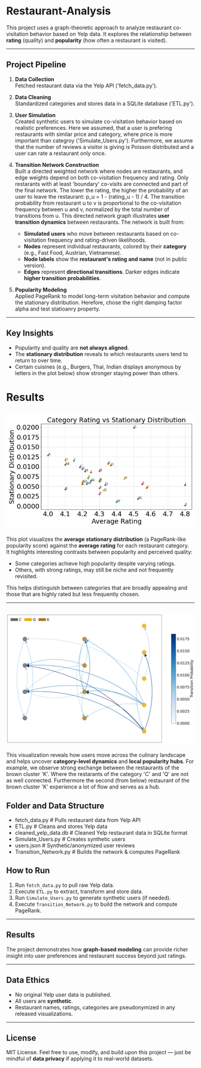 # Restaurant-Analysis

This project uses a graph-theoretic approach to analyze restaurant co-visitation behavior
based on Yelp data. It explores the relationship between **rating** (quality) and **popularity** (how often a restaurant is visited).

---

##  Project Pipeline

1. **Data Collection**  
   Fetched restaurant data via the Yelp API ('fetch_data.py').

2. **Data Cleaning**  
   Standardized categories and stores data in a SQLite database ('ETL.py').

3. **User Simulation**  
   Created synthetic users to simulate co-visitation behavior based on realistic preferences. Here we assumed, that a user
   is prefering restaurants with similar price and category, where price is more important than categroy ('Simulate_Users.py').
   Furthermore, we assume that the number of reviews a visitor is giving is Poisson distributed and a user can rate a restaurant only once.

4. **Transition Network Construction**  
   Built a directed weighted network where nodes are restaurants, and edge weights depend on both co-visitation frequency and rating. Only 
   restarants with at least 'boundary' co-visits are connected and part of the final network.
   The lower the rating, the higher the probability of an user to leave the restaurant: p_u = 1 - (rating_u - 1) / 4.
   The transition probability from restaurant u to v is proportional to the co-visitation frequency between u and v, normalized by the total number of transitions from u.
   This directed network graph illustrates **user transition dynamics** between restaurants. The network is built from:
    
    - **Simulated users** who move between restaurants based on co-visitation frequency and rating-driven likelihoods.
    - **Nodes** represent individual restaurants, colored by their **category** (e.g., Fast Food, Austrian, Vietnamese).
    - **Node labels** show the **restaurant's rating and name** (not in public version).
    - **Edges** represent **directional transitions**. Darker edges indicate **higher transition probabilities**.


    
5. **Popularity Modeling**  
   Applied PageRank to model long-term visitation behavior and compute the stationary distribution.
   Herefore, chose the right damping factor alpha and test statioanry property.

---

##  Key Insights

- Popularity and quality are **not always aligned**.  
- The **stationary distribution** reveals to which restaurants users tend to return to over time.  
- Certain cuisines (e.g., Burgers, Thai, Indian displays anonymous by letters in the plot below) show stronger staying power than others.  

#  Results

## ![Results](Result.png)

This plot visualizes the **average stationary distribution** (a PageRank-like popularity score) against the **average rating** for each restaurant category.  
It highlights interesting contrasts between popularity and perceived quality:

- Some categories achieve high popularity despite varying ratings.
- Others, with strong ratings, may still be niche and not frequently revisited.

This helps distinguish between categories that are broadly appealing and those that are highly rated but less frequently chosen.

---

## ![Results](TransitionNW.png)


This visualization reveals how users move across the culinary landscape and helps uncover **category-level dynamics** and **local popularity hubs**.
For example, we observe strong exchange between the restaurants of the brown cluster 'K'. Where the restarants
of the category 'C' and 'Q' are not as well connected. Furthermore the second (from below) restaurant of the 
brown cluster 'K' experience a lot of flow and serves as a hub. 

##  Folder and Data Structure

- fetch_data.py # Pulls restaurant data from Yelp API
- ETL.py # Cleans and stores Yelp data
- cleaned_yelp_data.db # Cleaned Yelp restaurant data in SQLite format
- Simulate_Users.py # Creates synthetic users
- users.json # Synthetic/anonymized user reviews
- Transition_Network.py # Builds the network & computes PageRank



## How to Run

1. Run `fetch_data.py` to pull raw Yelp data.  
2. Execute `ETL.py` to extract, transform and store data.  
3. Run `Simulate_Users.py` to generate synthetic users (if needed).  
4. Execute `Transition_Network.py` to build the network and compute PageRank.

---

## Results

The project demonstrates how **graph-based modeling** can provide richer insight into user preferences and restaurant success beyond just ratings.

---

## Data Ethics

- No original Yelp user data is published.  
- All users are **synthetic**.
- Restaurant names, ratings, categories are pseudonymized in any released visualizations.

---

## License

MIT License. Feel free to use, modify, and build upon this project — just be mindful of **data privacy** if applying it to real-world datasets.
